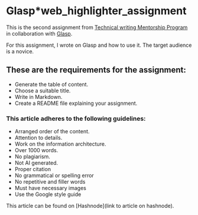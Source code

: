 # Glasp*web_highlighter_assignment

This is the second assignment from [Technical writing Mentorship Program](technicalwritingmentorship.com) in collaboration with [Glasp](https://glasp.co).

For this assignment, I wrote on Glasp and how to use it. The target audience is a novice.

## These are the requirements for the assignment: ##
* Generate the table of content.
* Choose a suitable title.
* Write in Markdown.
* Create a README file explaining your assignment.

### This article adheres to the following guidelines: ###
* Arranged order of the content.
* Attention to details.
* Work on the information architecture.
* Over 1000 words.
* No plagiarism.
* Not AI generated.
* Proper citation
* No grammatical or spelling error
* No repetitive and filler words
* Must have necessary images
* Use the Google style guide

This article can be found on [Hashnode](link to article on hashnode).
